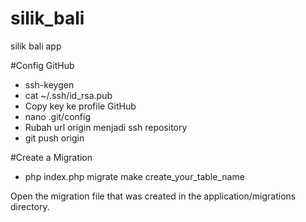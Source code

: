 # silik_bali
silik bali app


#Config GitHub

- ssh-keygen
- cat ~/.ssh/id_rsa.pub
- Copy key ke profile GitHub
- nano .git/config
- Rubah url origin menjadi ssh repository
- git push origin <branch>

#Create a Migration
- php index.php migrate make create_your_table_name

Open the migration file that was created in the application/migrations directory. 




